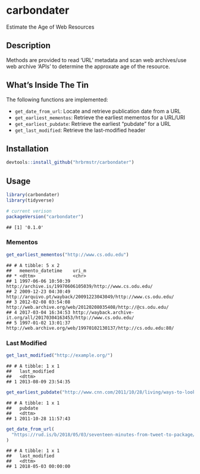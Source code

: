 
# carbondater

Estimate the Age of Web Resources

## Description

Methods are provided to read ‘URL’ metadata and scan web archives/use
web archive ‘APIs’ to determine the approxate age of the resource.

## What’s Inside The Tin

The following functions are implemented:

  - `get_date_from_url`: Locate and retrieve publication date from a URL
  - `get_earliest_mementos`: Retrieve the earliest mementos for a
    URL/URI
  - `get_earliest_pubdate`: Retrieve the earliest “pubdate” for a URL
  - `get_last_modified`: Retrieve the last-modified header

## Installation

``` r
devtools::install_github("hrbrmstr/carbondater")
```

## Usage

``` r
library(carbondater)
library(tidyverse)

# current verison
packageVersion("carbondater")
```

    ## [1] '0.1.0'

### Mementos

``` r
get_earliest_mementos("http://www.cs.odu.edu")
```

    ## # A tibble: 5 x 2
    ##   memento_datetime    uri_m                                                                  
    ## * <dttm>              <chr>                                                                  
    ## 1 1997-06-06 10:50:39 http://archive.is/19970606105039/http://www.cs.odu.edu/                
    ## 2 2009-12-23 04:30:49 http://arquivo.pt/wayback/20091223043049/http://www.cs.odu.edu/        
    ## 3 2012-02-08 03:54:08 http://web.archive.org/web/20120208035408/http://@cs.odu.edu/          
    ## 4 2017-03-04 16:34:53 http://wayback.archive-it.org/all/20170304163453/http://www.cs.odu.edu/
    ## 5 1997-01-02 13:01:37 http://web.archive.org/web/19970102130137/http://cs.odu.edu:80/

### Last Modified

``` r
get_last_modified("http://example.org/")
```

    ## # A tibble: 1 x 1
    ##   last_modified      
    ##   <dttm>             
    ## 1 2013-08-09 23:54:35

``` r
get_earliest_pubdate("http://www.cnn.com/2011/10/28/living/ways-to-look-better-is/index.html")
```

    ## # A tibble: 1 x 1
    ##   pubdate            
    ##   <dttm>             
    ## 1 2011-10-28 11:57:43

``` r
get_date_from_url(
  "https://rud.is/b/2018/05/03/seventeen-minutes-from-tweet-to-package/"
)
```

    ## # A tibble: 1 x 1
    ##   last_modified      
    ##   <dttm>             
    ## 1 2018-05-03 00:00:00
